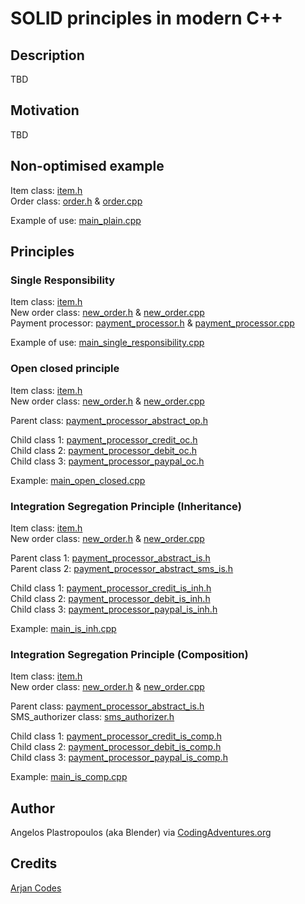 # SOLID principles in modern C++

## Description
TBD

## Motivation
TBD

## Non-optimised example

Item class: [item.h](./include/item.h) \
Order class: [order.h](./include/order.h) & [order.cpp](./src/order.cpp)

Example of use: [main_plain.cpp](examples/main_plain.cpp)

## Principles

### Single Responsibility

Item class: [item.h](./include/item.h) \
New order class: [new_order.h](./include/new_order.h) & [new_order.cpp](./src/new_order.cpp) \
Payment processor: [payment_processor.h](./include/payment_processor.h) & [payment_processor.cpp](./src/payment_processor.cpp)

Example of use: [main_single_responsibility.cpp](examples/main_single_responsibility.cpp)

### Open closed principle

Item class: [item.h](./include/item.h) \
New order class: [new_order.h](./include/new_order.h) & [new_order.cpp](./src/new_order.cpp) 

Parent class: [payment_processor_abstract_op.h](./include/payment_processor_abstract_oc.h)

Child class 1: [payment_processor_credit_oc.h](./include/payment_processor_credit_oc.h) \
Child class 2: [payment_processor_debit_oc.h](./include/payment_processor_debit_oc.h) \
Child class 3: [payment_processor_paypal_oc.h](./include/payment_processor_paypal_oc.h)

Example: [main_open_closed.cpp](examples/main_open_closed.cpp)

### Integration Segregation Principle (Inheritance)

Item class: [item.h](./include/item.h) \
New order class: [new_order.h](./include/new_order.h) & [new_order.cpp](./src/new_order.cpp) 

Parent class 1: [payment_processor_abstract_is.h](./include/payment_processor_abstract_is.h) \
Parent class 2: [payment_processor_abstract_sms_is.h](./include/payment_processor_abstract_sms_is_inh.h)

Child class 1: [payment_processor_credit_is_inh.h](./include/payment_processor_credit_is_inh.h) \
Child class 2: [payment_processor_debit_is_inh.h](./include/payment_processor_debit_is_inh.h) \
Child class 3: [payment_processor_paypal_is_inh.h](./include/payment_processor_paypal_is_inh.h) 

Example: [main_is_inh.cpp](examples/main_is_inh.cpp)

### Integration Segregation Principle (Composition)

Item class: [item.h](./include/item.h) \
New order class: [new_order.h](./include/new_order.h) & [new_order.cpp](./src/new_order.cpp) 

Parent class: [payment_processor_abstract_is.h](./include/payment_processor_abstract_is.h) \
SMS_authorizer class: [sms_authorizer.h](./include/sms_authorizer.h)

Child class 1: [payment_processor_credit_is_comp.h](./include/payment_processor_credit_is_comp.h) \
Child class 2: [payment_processor_debit_is_comp.h](./include/payment_processor_debit_is_comp.h) \
Child class 3: [payment_processor_paypal_is_comp.h](./include/payment_processor_paypal_is_comp.h)

Example: [main_is_comp.cpp](examples/main_is_comp.cpp)

## Author
Angelos Plastropoulos (aka Blender) via [CodingAdventures.org](http://codingadventures.org/)


## Credits
[Arjan Codes](https://www.youtube.com/channel/UCVhQ2NnY5Rskt6UjCUkJ_DA)